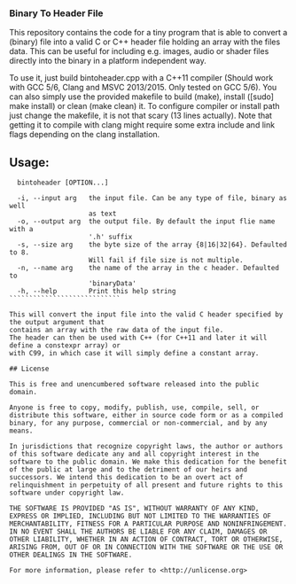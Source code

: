 ### Binary To Header File

This repository contains the code for a tiny program that is able to convert a (binary) file
into a valid C or C++ header file holding an array with the files data.
This can be useful for including e.g. images, audio or shader files directly into the binary in a
platform independent way.

To use it, just build bintoheader.cpp with a C++11 compiler (Should work with GCC 5/6, Clang and
MSVC 2013/2015. Only tested on GCC 5/6). 
You can also simply use the provided makefile to build (make), install ([sudo] make install) or clean (make clean) it.
To configure compiler or install path just change the makefile, it is not that scary (13 lines
actually).
Note that getting it to compile with clang might require some extra include and link flags depending on the clang installation.

## Usage:

``````````````````````````````
  bintoheader [OPTION...]

  -i, --input arg   the input file. Can be any type of file, binary as well
                    as text
  -o, --output arg  the output file. By default the input flie name with a
                    '.h' suffix
  -s, --size arg    the byte size of the array {8|16|32|64}. Defaulted to 8.
                    Will fail if file size is not multiple.
  -n, --name arg    the name of the array in the c header. Defaulted to
                    'binaryData'
  -h, --help        Print this help string
````````````````````````````

This will convert the input file into the valid C header specified by the output argument that 
contains an array with the raw data of the input file.
The header can then be used with C++ (for C++11 and later it will define a constexpr array) or
with C99, in which case it will simply define a constant array.

## License

This is free and unencumbered software released into the public domain.

Anyone is free to copy, modify, publish, use, compile, sell, or
distribute this software, either in source code form or as a compiled
binary, for any purpose, commercial or non-commercial, and by any
means.

In jurisdictions that recognize copyright laws, the author or authors
of this software dedicate any and all copyright interest in the
software to the public domain. We make this dedication for the benefit
of the public at large and to the detriment of our heirs and
successors. We intend this dedication to be an overt act of
relinquishment in perpetuity of all present and future rights to this
software under copyright law.

THE SOFTWARE IS PROVIDED "AS IS", WITHOUT WARRANTY OF ANY KIND,
EXPRESS OR IMPLIED, INCLUDING BUT NOT LIMITED TO THE WARRANTIES OF
MERCHANTABILITY, FITNESS FOR A PARTICULAR PURPOSE AND NONINFRINGEMENT.
IN NO EVENT SHALL THE AUTHORS BE LIABLE FOR ANY CLAIM, DAMAGES OR
OTHER LIABILITY, WHETHER IN AN ACTION OF CONTRACT, TORT OR OTHERWISE,
ARISING FROM, OUT OF OR IN CONNECTION WITH THE SOFTWARE OR THE USE OR
OTHER DEALINGS IN THE SOFTWARE.

For more information, please refer to <http://unlicense.org>
